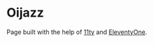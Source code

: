 # Oijazz

Page built with the help of [11ty](https://www.11ty.io/) and [EleventyOne](https://github.com/philhawksworth/eleventyone).
